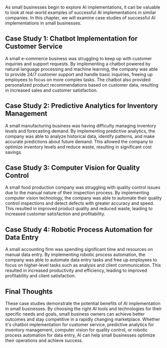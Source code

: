 
As small businesses begin to explore AI implementations, it can be valuable to look at real-world examples of successful AI implementations in similar companies. In this chapter, we will examine case studies of successful AI implementations in small businesses.

Case Study 1: Chatbot Implementation for Customer Service
---------------------------------------------------------

A small e-commerce business was struggling to keep up with customer inquiries and support requests. By implementing a chatbot powered by natural language processing and machine learning, the company was able to provide 24/7 customer support and handle basic inquiries, freeing up employees to focus on more complex tasks. The chatbot also provided personalized product recommendations based on customer data, resulting in increased sales and customer satisfaction.

Case Study 2: Predictive Analytics for Inventory Management
-----------------------------------------------------------

A small manufacturing business was having difficulty managing inventory levels and forecasting demand. By implementing predictive analytics, the company was able to analyze historical data, identify patterns, and make accurate predictions about future demand. This allowed the company to optimize inventory levels and reduce waste, resulting in significant cost savings.

Case Study 3: Computer Vision for Quality Control
-------------------------------------------------

A small food production company was struggling with quality control issues due to the manual nature of their inspection process. By implementing computer vision technology, the company was able to automate their quality control inspections and detect defects with greater accuracy and speed. This resulted in improved product quality and reduced waste, leading to increased customer satisfaction and profitability.

Case Study 4: Robotic Process Automation for Data Entry
-------------------------------------------------------

A small accounting firm was spending significant time and resources on manual data entry. By implementing robotic process automation, the company was able to automate data entry tasks and free up employees to focus on higher-level tasks such as analysis and client communication. This resulted in increased productivity and efficiency, leading to improved profitability and client satisfaction.

Final Thoughts
--------------

These case studies demonstrate the potential benefits of AI implementation in small businesses. By choosing the right AI tools and technologies for their specific needs and goals, small business owners can achieve better outcomes and stay competitive in a rapidly changing marketplace. Whether it's chatbot implementation for customer service, predictive analytics for inventory management, computer vision for quality control, or robotic process automation for data entry, AI can help small businesses optimize their operations and achieve success.
